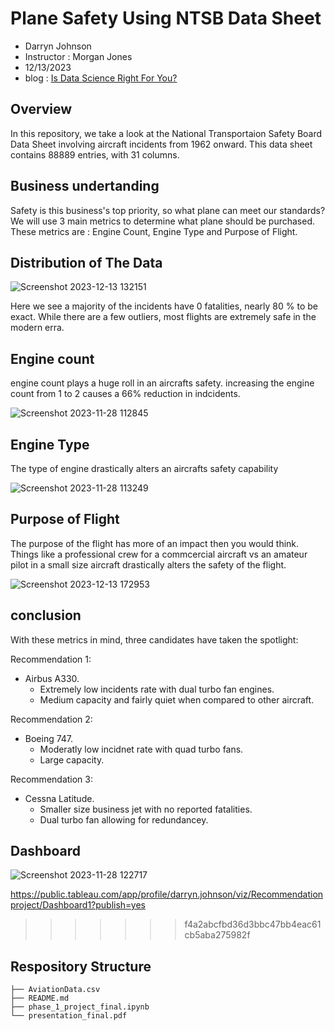 # Plane Safety Using NTSB Data Sheet 

- Darryn Johnson
- Instructor : Morgan Jones
- 12/13/2023
- blog : [Is Data Science Right For You?](https://datascienceandyou.blogspot.com/2023/12/is-data-science-right-for-you.html)

## Overview

In this repository, we take a look at the National Transportaion Safety Board Data Sheet involving aircraft incidents from 1962 onward. This data sheet contains 88889 entries, with 31 columns.  

## Business undertanding 

Safety is this business's top priority, so what plane can meet our standards? We will use 3 main metrics to determine what plane should be purchased. These metrics are : Engine Count, Engine Type and Purpose of Flight.

## Distribution of The Data

![Screenshot 2023-12-13 132151](https://github.com/Djohnson1313/phase_1_project/assets/145507761/40591c2f-eb85-40f5-a817-c915a8f6857b)

Here we see a majority of the incidents have 0 fatalities, nearly 80 % to be exact. While there are a few outliers, most flights are extremely safe in the modern erra.

## Engine count

engine count plays a huge roll in an aircrafts safety. increasing the engine count from 1 to 2 causes a 66% reduction in indcidents.

![Screenshot 2023-11-28 112845](https://github.com/Djohnson1313/phase_1_project/assets/145507761/46bd5d02-375b-42b8-977d-7de6dd9ba0c8)

## Engine Type

The type of engine drastically alters an aircrafts safety capability 

![Screenshot 2023-11-28 113249](https://github.com/Djohnson1313/phase_1_project/assets/145507761/7f5892fa-f5f0-444d-8b8e-d8485cb8e526)

## Purpose of Flight

The purpose of the flight has more of an impact then you would think. Things like a professional crew for a commcercial aircraft vs an amateur pilot in a small size aircraft drastically alters the safety of the flight.  

![Screenshot 2023-12-13 172953](https://github.com/Djohnson1313/phase_1_project/assets/145507761/265ecf0b-f820-4113-b04a-b9cbcf963b97)

## conclusion

With these metrics in mind, three candidates have taken the spotlight:

Recommendation 1:

- Airbus A330.
  - Extremely low incidents rate with dual turbo fan engines.
  - Medium capacity and fairly quiet when compared to other aircraft.

Recommendation 2:

- Boeing 747.
  - Moderatly low incidnet rate with quad turbo fans.
  - Large capacity.

Recommendation 3:

- Cessna Latitude.
  - Smaller size business jet with no reported fatalities.
  - Dual turbo fan allowing for redundancey.

## Dashboard

![Screenshot 2023-11-28 122717](https://github.com/Djohnson1313/phase_1_project/assets/145507761/02a42c2a-5157-4aa4-b205-a5abbd56ffcd)

https://public.tableau.com/app/profile/darryn.johnson/viz/Recommendationproject/Dashboard1?publish=yes
>>>>>>> f4a2abcfbd36d3bbc47bb4eac61cb5aba275982f

## Respository Structure
```
├── AviationData.csv
├── README.md
├── phase_1_project_final.ipynb
└── presentation_final.pdf
```
